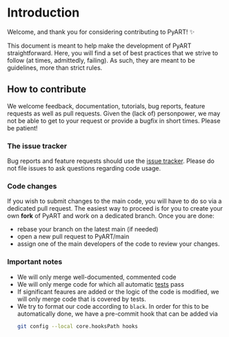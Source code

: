 # Introduction

Welcome, and thank you for considering contributing to PyART! ✨

This document is meant to help make the development of PyART straightforward.
Here, you will find a set of best practices that we strive to follow (at times,
admittedly, failing). As such, they are meant to be guidelines, more than
strict rules.

## How to contribute

We welcome feedback, documentation, tutorials, bug reports, feature requests
as well as pull requests. Given the (lack of) personpower, we may not be able to get to your request
or provide a bugfix in short times. Please be patient!

### The issue tracker
Bug reports and feature requests should use the [issue tracker]().
Please do not file issues to ask questions regarding code usage.

### Code changes
If you wish to submit changes to the main code, you will have to do so via a
dedicated pull request. The easiest way to proceed is for you to create your own **fork** of
PyART and work on a dedicated branch. Once you are done:
- rebase your branch on the latest main (if needed)
- open a new pull request to PyART/main
- assign one of the main developers of the code to review your changes.

### Important notes
- We will only merge well-documented, commented code
- We will only merge code for which all automatic [tests](https://github.com/RoxGamba/PyART/tree/main/tests) pass
- If significant feaures are added or the logic of the code is modified, we will only merge code that is covered by tests.
- We try to format our code according to `black`. In order for this to be automatically done, we have a pre-commit hook that can be added via
  ```bash
  git config --local core.hooksPath hooks
  ```
